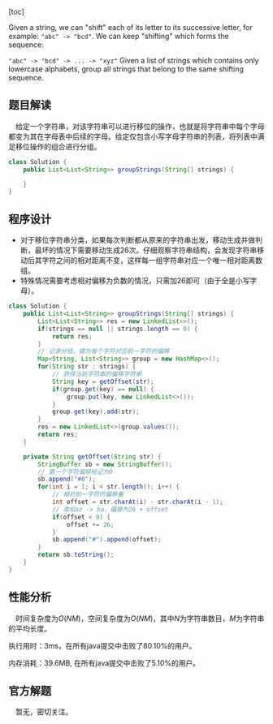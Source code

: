 [toc]

Given a string, we can "shift" each of its letter to its successive letter, for example: `"abc" -> "bcd"`. We can keep "shifting" which forms the sequence:

`"abc" -> "bcd" -> ... -> "xyz"`
Given a list of strings which contains only lowercase alphabets, group all strings that belong to the same shifting sequence.



## 题目解读

&emsp;给定一个字符串，对该字符串可以进行移位的操作，也就是将字符串中每个字母都变为其在字母表中后续的字母。给定仅包含小写字母字符串的列表，将列表中满足移位操作的组合进行分组。

```java
class Solution {
    public List<List<String>> groupStrings(String[] strings) {

    }
}
```

## 程序设计

* 对于移位字符串分类，如果每次判断都从原来的字符串出发，移动生成并做判断，最坏的情况下需要移动生成26次。仔细观察字符串结构，会发现字符串移动后其字符之间的相对距离不变，这样每一组字符串对应一个唯一相对距离数组。
* 特殊情况需要考虑相对偏移为负数的情况，只需加26即可（由于全是小写字母）。

```java
class Solution {
    public List<List<String>> groupStrings(String[] strings) {
        List<List<String>> res = new LinkedList<>();
        if(strings == null || strings.length == 0) {
            return res;
        }
        // 记录分组，键为每个字符对应前一字符的偏移
        Map<String, List<String>> group = new HashMap<>();
        for(String str : strings) {
            // 获得当前字符串的偏移字符串
            String key = getOffset(str);
            if(group.get(key) == null) {
                group.put(key, new LinkedList<>());
            }
            group.get(key).add(str);
        }
        res = new LinkedList<>(group.values());
        return res;
    }

    private String getOffset(String str) {
        StringBuffer sb = new StringBuffer();
        // 第一个字符偏移标记为0
        sb.append("#0");
        for(int i = 1; i < str.length(); i++) {
            // 相对前一字符的偏移量
            int offset = str.charAt(i) - str.charAt(i - 1);
            // 类似az -> ba，偏移为26 + offset
            if(offset < 0) {
                offset += 26;
            }
            sb.append("#").append(offset);
        }
        return sb.toString();
    }
}
```

## 性能分析

&emsp;时间复杂度为$O(NM)$，空间复杂度为$O(NM)$，其中$N$为字符串数目，$M$为字符串的平均长度。

执行用时：3ms，在所有java提交中击败了80.10%的用户。

内存消耗：39.6MB, 在所有java提交中击败了5.10%的用户。

## 官方解题

&emsp;暂无，密切关注。